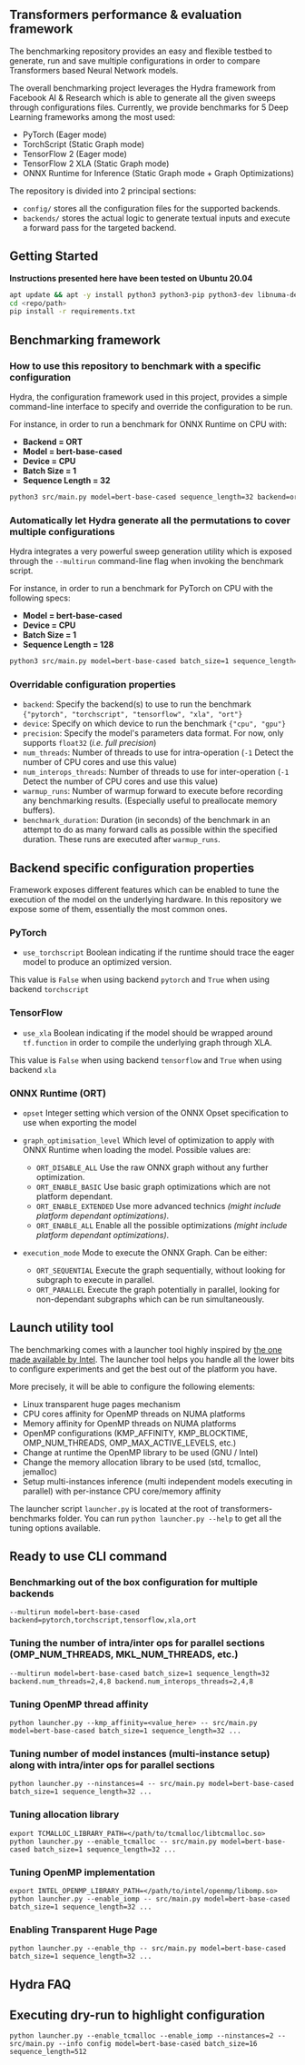 ## Transformers performance & evaluation framework

The benchmarking repository provides an easy and flexible testbed to generate, run and save multiple configurations 
in order to compare Transformers based Neural Network models.

The overall benchmarking project leverages the Hydra framework from Facebook AI & Research which is able to generate
all the given sweeps through configurations files. Currently, we provide benchmarks for 5 Deep Learning frameworks
among the most used: 

- PyTorch (Eager mode)
- TorchScript (Static Graph mode)
- TensorFlow 2 (Eager mode)
- TensorFlow 2 XLA (Static Graph mode)
- ONNX Runtime for Inference (Static Graph mode + Graph Optimizations)

The repository is divided into 2 principal sections:
- `config/` stores all the configuration files for the supported backends.
- `backends/` stores the actual logic to generate textual inputs and execute a forward pass for the targeted backend.

## Getting Started

**Instructions presented here have been tested on Ubuntu 20.04**

```bash
apt update && apt -y install python3 python3-pip python3-dev libnuma-dev
cd <repo/path>
pip install -r requirements.txt
```


## Benchmarking framework
### How to use this repository to benchmark with a specific configuration

Hydra, the configuration framework used in this project, provides a simple command-line interface to specify and
override the configuration to be run.

For instance, in order to run a benchmark for ONNX Runtime on CPU with:
- **Backend = ORT**
- **Model = bert-base-cased**
- **Device = CPU**
- **Batch Size = 1**
- **Sequence Length = 32**

```bash
python3 src/main.py model=bert-base-cased sequence_length=32 backend=ort device=cpu
```

### Automatically let Hydra generate all the permutations to cover multiple configurations

Hydra integrates a very powerful sweep generation utility which is exposed through the `--multirun` command-line flag
when invoking the benchmark script.

For instance, in order to run a benchmark for PyTorch on CPU with the following specs:
- **Model = bert-base-cased**
- **Device = CPU**
- **Batch Size = 1**
- **Sequence Length = 128**

```bash
python3 src/main.py model=bert-base-cased batch_size=1 sequence_length=128 backend=pytorch device=cpu
```

### Overridable configuration properties

- `backend`: Specify the backend(s) to use to run the benchmark `{"pytorch", "torchscript", "tensorflow", "xla", "ort"}`
- `device`: Specify on which device to run the benchmark `{"cpu", "gpu"}`
- `precision`: Specify the model's parameters data format. For now, only supports `float32` (_i.e. full precision_)
- `num_threads`: Number of threads to use for intra-operation (`-1` Detect the number of CPU cores and use this value)
- `num_interops_threads`: Number of threads to use for inter-operation (`-1` Detect the number of CPU cores and use this value)
- `warmup_runs`: Number of warmup forward to execute before recording any benchmarking results. (Especially useful to preallocate memory buffers).
- `benchmark_duration`: Duration (in seconds) of the benchmark in an attempt to do as many forward calls as possible within the specified duration. These runs are executed after `warmup_runs`.

## Backend specific configuration properties

Framework exposes different features which can be enabled to tune the execution of the model on the underlying hardware.
In this repository we expose some of them, essentially the most common ones.

### PyTorch

- `use_torchscript` Boolean indicating if the runtime should trace the eager model to produce an optimized version.

This value is `False` when using backend `pytorch` and `True` when using backend `torchscript` 

### TensorFlow

- `use_xla` Boolean indicating if the model should be wrapped around `tf.function` in order to compile the underlying graph through XLA.

This value is `False` when using backend `tensorflow` and `True` when using backend `xla`


### ONNX Runtime (ORT)

- `opset` Integer setting which version of the ONNX Opset specification to use when exporting the model

- `graph_optimisation_level` Which level of optimization to apply with ONNX Runtime when loading the model. Possible values are:
   - `ORT_DISABLE_ALL` Use the raw ONNX graph without any further optimization.
   - `ORT_ENABLE_BASIC` Use basic graph optimizations which are not platform dependant.
   - `ORT_ENABLE_EXTENDED` Use more advanced technics *(might include platform dependant optimizations)*.
   - `ORT_ENABLE_ALL` Enable all the possible optimizations *(might include platform dependant optimizations)*.
    
- `execution_mode` Mode to execute the ONNX Graph. Can be either:
   - `ORT_SEQUENTIAL` Execute the graph sequentially, without looking for subgraph to execute in parallel.
   - `ORT_PARALLEL` Execute the graph potentially in parallel, looking for non-dependant subgraphs which can be run simultaneously.


## Launch utility tool
The benchmarking comes with a launcher tool highly inspired by [the one made available by Intel](https://github.com/intel/intel-extension-for-pytorch/blob/master/intel_pytorch_extension_py/launch.py).
The launcher tool helps you handle all the lower bits to configure experiments and get the best out of the platform you have.

More precisely, it will be able to configure the following elements:

- Linux transparent huge pages mechanism
- CPU cores affinity for OpenMP threads on NUMA platforms
- Memory affinity for OpenMP threads on NUMA platforms
- OpenMP configurations (KMP_AFFINITY, KMP_BLOCKTIME, OMP_NUM_THREADS, OMP_MAX_ACTIVE_LEVELS, etc.)
- Change at runtime the OpenMP library to be used (GNU / Intel)
- Change the memory allocation library to be used (std, tcmalloc, jemalloc)
- Setup multi-instances inference (multi independent models executing in parallel) with per-instance CPU core/memory affinity

The launcher script `launcher.py` is located at the root of transformers-benchmarks folder. 
You can run `python launcher.py --help` to get all the tuning options available.  

## Ready to use CLI command

### Benchmarking out of the box configuration for multiple backends
```shell
--multirun model=bert-base-cased backend=pytorch,torchscript,tensorflow,xla,ort
```

### Tuning the number of intra/inter ops for parallel sections (OMP_NUM_THREADS, MKL_NUM_THREADS, etc.)

```shell
--multirun model=bert-base-cased batch_size=1 sequence_length=32 backend.num_threads=2,4,8 backend.num_interops_threads=2,4,8
```

### Tuning OpenMP thread affinity
```shell
python launcher.py --kmp_affinity=<value_here> -- src/main.py model=bert-base-cased batch_size=1 sequence_length=32 ... 
```

### Tuning number of model instances (multi-instance setup) along with intra/inter ops for parallel sections
```shell
python launcher.py --ninstances=4 -- src/main.py model=bert-base-cased batch_size=1 sequence_length=32 ...
```

### Tuning allocation library 
```shell
export TCMALLOC_LIBRARY_PATH=</path/to/tcmalloc/libtcmalloc.so>
python launcher.py --enable_tcmalloc -- src/main.py model=bert-base-cased batch_size=1 sequence_length=32 ...
```
 
### Tuning OpenMP implementation
```shell
export INTEL_OPENMP_LIBRARY_PATH=</path/to/intel/openmp/libomp.so>
python launcher.py --enable_iomp -- src/main.py model=bert-base-cased batch_size=1 sequence_length=32 ...
```

### Enabling Transparent Huge Page
```shell
python launcher.py --enable_thp -- src/main.py model=bert-base-cased batch_size=1 sequence_length=32 ...
```

## Hydra FAQ

## Executing dry-run to highlight configuration
```shell
python launcher.py --enable_tcmalloc --enable_iomp --ninstances=2 -- src/main.py --info config model=bert-base-cased batch_size=16 sequence_length=512
```
